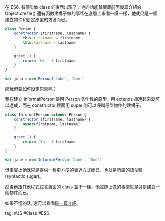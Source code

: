 在 ES6, 有個叫做 class 的東西出現了，他的功能其實跟前面幾篇介紹的 Object.create() 還有函數建構子做的事情在底層上來看一模一樣，他就只是一個建立物件和設定原型的方法而已。
```js
class Person {
	constructor (firstname, lastname) {
		this.firstname = firstname
		this.lastname = lastname
	}

	greet () {
		return 'Hi ' + firstname
	}
}

var john = new Person('John', 'Doe')
```
那我們要如何設定原型呢？

我在建立 InformalPerson 使用 Person 當作我的原型，用 extends 串連起來就可以達成，而在 constructor 裡面用 super 則可以呼叫原型物件的建構子。
```js
class InformalPerson extends Person {
	constructor (firstname, lastname) {
		super(firstname, lastname)
	}

	greet () {
		return 'Yo ' + firstname
	}
}

var jane = new InformalPerson('Jane', 'Doe')
```

但事實上他就只是提供一種更方便的表達方式而已，也就是所謂的語法糖(syntactic sugar)。

然後他跟其他程式語言裡面的 class 並不一樣，他實際上做的事情就是只是建立一個物件而已。

如果不懂的話, 還可以看看[這一篇介紹](https://www.796t.com/post/YjQ3cTI=.html)。

tag: #JS #Class #ES6 